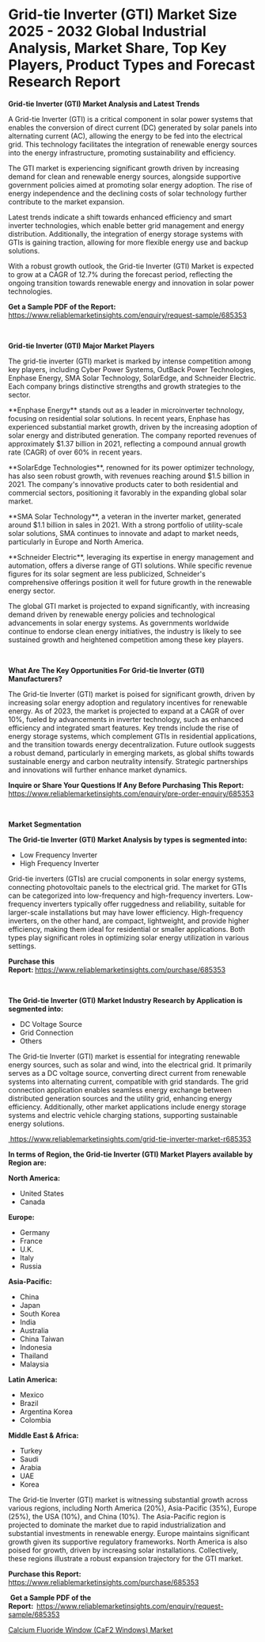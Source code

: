 <p><h1>Grid-tie Inverter (GTI) Market Size 2025 - 2032 Global Industrial Analysis, Market Share, Top Key Players, Product Types and Forecast Research Report</h1></p><p><strong>Grid-tie Inverter (GTI) Market Analysis and Latest Trends</strong></p>
<p><p>A Grid-tie Inverter (GTI) is a critical component in solar power systems that enables the conversion of direct current (DC) generated by solar panels into alternating current (AC), allowing the energy to be fed into the electrical grid. This technology facilitates the integration of renewable energy sources into the energy infrastructure, promoting sustainability and efficiency. </p><p>The GTI market is experiencing significant growth driven by increasing demand for clean and renewable energy sources, alongside supportive government policies aimed at promoting solar energy adoption. The rise of energy independence and the declining costs of solar technology further contribute to the market expansion. </p><p>Latest trends indicate a shift towards enhanced efficiency and smart inverter technologies, which enable better grid management and energy distribution. Additionally, the integration of energy storage systems with GTIs is gaining traction, allowing for more flexible energy use and backup solutions. </p><p>With a robust growth outlook, the Grid-tie Inverter (GTI) Market is expected to grow at a CAGR of 12.7% during the forecast period, reflecting the ongoing transition towards renewable energy and innovation in solar power technologies.</p></p>
<p><strong>Get a Sample PDF of the Report:&nbsp;</strong> <a href="https://www.reliablemarketinsights.com/enquiry/request-sample/685353?utm_campaign=2535&utm_medium=2&utm_source=Github&utm_content=ia&utm_term=12042025&utm_id=grid-tie-inverter-gti">https://www.reliablemarketinsights.com/enquiry/request-sample/685353</a></p>
<p>&nbsp;</p>
<p><strong>Grid-tie Inverter (GTI) Major Market Players</strong></p>
<p><p>The grid-tie inverter (GTI) market is marked by intense competition among key players, including Cyber Power Systems, OutBack Power Technologies, Enphase Energy, SMA Solar Technology, SolarEdge, and Schneider Electric. Each company brings distinctive strengths and growth strategies to the sector.</p><p>**Enphase Energy** stands out as a leader in microinverter technology, focusing on residential solar solutions. In recent years, Enphase has experienced substantial market growth, driven by the increasing adoption of solar energy and distributed generation. The company reported revenues of approximately $1.37 billion in 2021, reflecting a compound annual growth rate (CAGR) of over 60% in recent years.</p><p>**SolarEdge Technologies**, renowned for its power optimizer technology, has also seen robust growth, with revenues reaching around $1.5 billion in 2021. The company's innovative products cater to both residential and commercial sectors, positioning it favorably in the expanding global solar market.</p><p>**SMA Solar Technology**, a veteran in the inverter market, generated around $1.1 billion in sales in 2021. With a strong portfolio of utility-scale solar solutions, SMA continues to innovate and adapt to market needs, particularly in Europe and North America.</p><p>**Schneider Electric**, leveraging its expertise in energy management and automation, offers a diverse range of GTI solutions. While specific revenue figures for its solar segment are less publicized, Schneider's comprehensive offerings position it well for future growth in the renewable energy sector.</p><p>The global GTI market is projected to expand significantly, with increasing demand driven by renewable energy policies and technological advancements in solar energy systems. As governments worldwide continue to endorse clean energy initiatives, the industry is likely to see sustained growth and heightened competition among these key players.</p></p>
<p>&nbsp;</p>
<p><strong>What Are The Key Opportunities For Grid-tie Inverter (GTI) Manufacturers?</strong></p>
<p><p>The Grid-tie Inverter (GTI) market is poised for significant growth, driven by increasing solar energy adoption and regulatory incentives for renewable energy. As of 2023, the market is projected to expand at a CAGR of over 10%, fueled by advancements in inverter technology, such as enhanced efficiency and integrated smart features. Key trends include the rise of energy storage systems, which complement GTIs in residential applications, and the transition towards energy decentralization. Future outlook suggests a robust demand, particularly in emerging markets, as global shifts towards sustainable energy and carbon neutrality intensify. Strategic partnerships and innovations will further enhance market dynamics.</p></p>
<p><strong>Inquire or Share Your Questions If Any Before Purchasing This Report:</strong> <a href="https://www.reliablemarketinsights.com/enquiry/pre-order-enquiry/685353?utm_campaign=2535&utm_medium=2&utm_source=Github&utm_content=ia&utm_term=12042025&utm_id=grid-tie-inverter-gti">https://www.reliablemarketinsights.com/enquiry/pre-order-enquiry/685353</a></p>
<p>&nbsp;</p>
<p><strong>Market Segmentation</strong></p>
<p><strong>The Grid-tie Inverter (GTI) Market Analysis by types is segmented into:</strong></p>
<p><ul><li>Low Frequency Inverter</li><li>High Frequency Inverter</li></ul></p>
<p><p>Grid-tie inverters (GTIs) are crucial components in solar energy systems, connecting photovoltaic panels to the electrical grid. The market for GTIs can be categorized into low-frequency and high-frequency inverters. Low-frequency inverters typically offer ruggedness and reliability, suitable for larger-scale installations but may have lower efficiency. High-frequency inverters, on the other hand, are compact, lightweight, and provide higher efficiency, making them ideal for residential or smaller applications. Both types play significant roles in optimizing solar energy utilization in various settings.</p></p>
<p><strong>Purchase this Report:&nbsp;</strong><a href="https://www.reliablemarketinsights.com/purchase/685353?utm_campaign=2535&utm_medium=2&utm_source=Github&utm_content=ia&utm_term=12042025&utm_id=grid-tie-inverter-gti">https://www.reliablemarketinsights.com/purchase/685353</a></p>
<p>&nbsp;</p>
<p><strong>The Grid-tie Inverter (GTI) Market Industry Research by Application is segmented into:</strong></p>
<p><ul><li>DC Voltage Source</li><li>Grid Connection</li><li>Others</li></ul></p>
<p><p>The Grid-tie Inverter (GTI) market is essential for integrating renewable energy sources, such as solar and wind, into the electrical grid. It primarily serves as a DC voltage source, converting direct current from renewable systems into alternating current, compatible with grid standards. The grid connection application enables seamless energy exchange between distributed generation sources and the utility grid, enhancing energy efficiency. Additionally, other market applications include energy storage systems and electric vehicle charging stations, supporting sustainable energy solutions.</p></p>
<p><a href="https://www.reliablemarketinsights.com/grid-tie-inverter-market-r685353?utm_campaign=2535&utm_medium=2&utm_source=Github&utm_content=ia&utm_term=12042025&utm_id=grid-tie-inverter-gti">&nbsp;https://www.reliablemarketinsights.com/grid-tie-inverter-market-r685353</a></p>
<p><strong>In terms of Region, the Grid-tie Inverter (GTI) Market Players available by Region are:</strong></p>
<p>
    <p> <strong> North America: </strong>
        <ul>
            <li>United States</li>
            <li>Canada</li>
        </ul>
        </p> 
    <p> <strong> Europe: </strong>
        <ul>
            <li>Germany</li>
            <li>France</li>
            <li>U.K.</li>
            <li>Italy</li>
            <li>Russia</li>
        </ul>
        </p> 
    <p> <strong> Asia-Pacific: </strong>
        <ul>
            <li>China</li>
            <li>Japan</li>
            <li>South Korea</li>
            <li>India</li>
            <li>Australia</li>
            <li>China Taiwan</li>
            <li>Indonesia</li>
            <li>Thailand</li>
            <li>Malaysia</li>
        </ul>
        </p> 
    <p> <strong> Latin America: </strong>
        <ul>
            <li>Mexico</li>
            <li>Brazil</li>
            <li>Argentina Korea</li>
            <li>Colombia</li>
        </ul>
        </p> 
    <p> <strong> Middle East & Africa: </strong>
        <ul>
            <li>Turkey</li>
            <li>Saudi</li>
            <li>Arabia</li>
            <li>UAE</li>
            <li>Korea</li>
        </ul>
    </p>
    </p>
<p><p>The Grid-tie Inverter (GTI) market is witnessing substantial growth across various regions, including North America (20%), Asia-Pacific (35%), Europe (25%), the USA (10%), and China (10%). The Asia-Pacific region is projected to dominate the market due to rapid industrialization and substantial investments in renewable energy. Europe maintains significant growth given its supportive regulatory frameworks. North America is also poised for growth, driven by increasing solar installations. Collectively, these regions illustrate a robust expansion trajectory for the GTI market.</p></p>
<p><strong>Purchase this Report: </strong><a href="https://www.reliablemarketinsights.com/purchase/685353?utm_campaign=2535&utm_medium=2&utm_source=Github&utm_content=ia&utm_term=12042025&utm_id=grid-tie-inverter-gti">https://www.reliablemarketinsights.com/purchase/685353</a></p>
<p>&nbsp;<strong>Get a Sample PDF of the Report:&nbsp;&nbsp;</strong><a href="https://www.reliablemarketinsights.com/enquiry/request-sample/685353?utm_campaign=2535&utm_medium=2&utm_source=Github&utm_content=ia&utm_term=12042025&utm_id=grid-tie-inverter-gti">https://www.reliablemarketinsights.com/enquiry/request-sample/685353</a></p>
<p><strong></strong></p>
<p><p><a href="https://github.com/oliveroste6/Market-Research-Report-List-1/blob/main/calcium-fluoride-window-caf2-windows-market.md?utm_campaign=2535&utm_medium=2&utm_source=Github&utm_content=ia&utm_term=12042025&utm_id=grid-tie-inverter-gti">Calcium Fluoride Window (CaF2 Windows) Market</a></p></p>